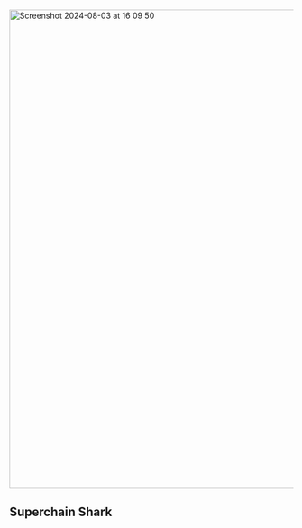 
⠀⠀⠀⠀⠀⠀⠀⠀⠀⠀⠀⠀⠀⠀⠀⠀⠀⠀⠀⠀⠀⠀⠀⠀⠀⠀⠀⠀⠀⠀<img width="849" alt="Screenshot 2024-08-03 at 16 09 50" src="https://github.com/user-attachments/assets/0fddb92d-80f2-4640-9f7a-537fb5e89086">

## Superchain Shark
